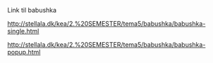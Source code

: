 Link til babushka

http://stellala.dk/kea/2.%20SEMESTER/tema5/babushka/babushka-single.html

http://stellala.dk/kea/2.%20SEMESTER/tema5/babushka/babushka-popup.html
